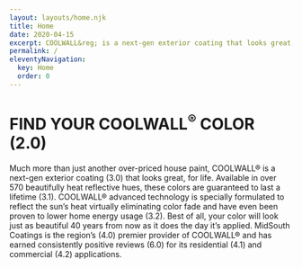 ```yaml
---
layout: layouts/home.njk
title: Home
date: 2020-04-15
excerpt: COOLWALL&reg; is a next-gen exterior coating that looks great, for life. Available in over 570 beautifully heat reflective hues, these colors are guaranteed to last a lifetime.
permalink: /
eleventyNavigation:
  key: Home
  order: 0
---
```


# FIND YOUR COOLWALL<sup>®</sup> COLOR (2.0) 

Much more than just another over-priced house paint, COOLWALL&reg; is a next-gen exterior coating (3.0) that looks great, for life. Available in over 570 beautifully heat reflective hues, these colors are guaranteed to last a lifetime (3.1). COOLWALL&reg; advanced technology is specially formulated to reflect the sun’s heat virtually eliminating color fade and have even been proven to lower home energy usage (3.2). Best of all, your color will look just as beautiful 40 years from now as it does the day it’s applied. MidSouth Coatings is the region’s (4.0) premier provider of COOLWALL&reg; and has earned consistently positive reviews (6.0) for its residential (4.1) and commercial (4.2) applications.